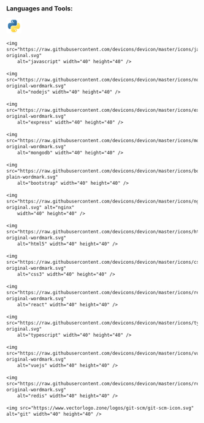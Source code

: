 <h3 align="left">Languages and Tools:</h3>
    <img src="https://raw.githubusercontent.com/devicons/devicon/master/icons/python/python-original.svg" alt="python"
        width="40" height="40" />

    <img src="https://raw.githubusercontent.com/devicons/devicon/master/icons/javascript/javascript-original.svg"
        alt="javascript" width="40" height="40" />

    <img src="https://raw.githubusercontent.com/devicons/devicon/master/icons/nodejs/nodejs-original-wordmark.svg"
        alt="nodejs" width="40" height="40" />

    <img src="https://raw.githubusercontent.com/devicons/devicon/master/icons/express/express-original-wordmark.svg"
        alt="express" width="40" height="40" />

    <img src="https://raw.githubusercontent.com/devicons/devicon/master/icons/mongodb/mongodb-original-wordmark.svg"
        alt="mongodb" width="40" height="40" />

    <img src="https://raw.githubusercontent.com/devicons/devicon/master/icons/bootstrap/bootstrap-plain-wordmark.svg"
        alt="bootstrap" width="40" height="40" />

    <img src="https://raw.githubusercontent.com/devicons/devicon/master/icons/nginx/nginx-original.svg" alt="nginx"
        width="40" height="40" />

    <img src="https://raw.githubusercontent.com/devicons/devicon/master/icons/html5/html5-original-wordmark.svg"
        alt="html5" width="40" height="40" />

    <img src="https://raw.githubusercontent.com/devicons/devicon/master/icons/css3/css3-original-wordmark.svg"
        alt="css3" width="40" height="40" />

    <img src="https://raw.githubusercontent.com/devicons/devicon/master/icons/react/react-original-wordmark.svg"
        alt="react" width="40" height="40" />

    <img src="https://raw.githubusercontent.com/devicons/devicon/master/icons/typescript/typescript-original.svg"
        alt="typescript" width="40" height="40" />

    <img src="https://raw.githubusercontent.com/devicons/devicon/master/icons/vuejs/vuejs-original-wordmark.svg"
        alt="vuejs" width="40" height="40" />

    <img src="https://raw.githubusercontent.com/devicons/devicon/master/icons/redis/redis-original-wordmark.svg"
        alt="redis" width="40" height="40" />

    <img src="https://www.vectorlogo.zone/logos/git-scm/git-scm-icon.svg" alt="git" width="40" height="40" />
